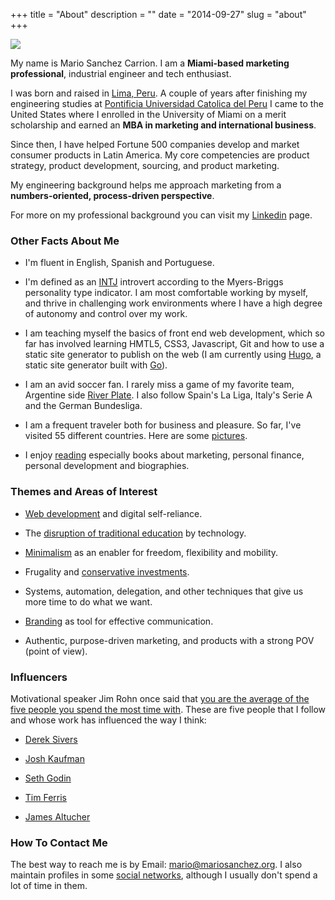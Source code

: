 +++
title = "About"
description = ""
date = "2014-09-27"
slug = "about"
+++

<p><img src="http://mariosanchez.org/images/msc-rio.jpg" class="roundcorners"></p>

<a name="1"></a>

My name is Mario Sanchez Carrion. I am a **Miami-based marketing professional**, industrial engineer and tech enthusiast. 

I was born and raised in [Lima, Peru](http://farm5.staticflickr.com/4115/4935682049_a0215ceb6e_z.jpg). A couple of years after finishing my engineering studies at [Pontificia Universidad Catolica del Peru](http://www.pucp.edu.pe/en/about-pucp/our-university/welcome/) I came to the United States where I enrolled in the University of Miami on a merit scholarship and earned an **MBA in marketing and international business**.

Since then, I have helped Fortune 500 companies develop and market consumer products in Latin America. My core competencies are product strategy, product development, sourcing, and product marketing.

My engineering background helps me approach marketing from a **numbers-oriented, process-driven perspective**. 

For more on my professional background you can visit my [Linkedin](http://www.linkedin.com/in/mariobox/) page.

<a name="2"></a>

### Other Facts About Me ###

* I'm fluent in English, Spanish and Portuguese.

* I'm defined as an [INTJ](http://mariosanchez.org/images/INTJ.PNG) introvert according to the Myers-Briggs personality type indicator. I am most comfortable working by myself, and thrive in challenging work environments where I have a high degree of autonomy and control over my work.

* I am teaching myself the basics of front end web development, which so far has involved learning HMTL5, CSS3, Javascript, Git and how to use a static site generator to publish on the web (I am currently using [Hugo](http://gohugo.io), a static site generator built with [Go](http://golang.org)). 

* I am an avid soccer fan. I rarely miss a game of my favorite team, Argentine side [River Plate](http://farm5.staticflickr.com/4055/4448440498_5d731b2102_z.jpg). I also follow Spain's La Liga, Italy's Serie A and the German Bundesliga.

* I am a frequent traveler both for business and pleasure. So far, I've visited 55 different countries. Here are some [pictures](../photos).


* I enjoy [reading](../reading/) especially books about marketing, personal finance, personal development and biographies.

### Themes and Areas of Interest

* [Web development](/tags/tech/) and digital self-reliance.

* The [disruption of traditional education](/post/onlineed) by technology.

* [Minimalism](/post/mini) as an enabler for freedom, flexibility and mobility.

* Frugality and [conservative investments](/post/money-tips).

* Systems, automation, delegation, and other techniques that give us more time to do what we want.

* [Branding](/post/brand/) as tool for effective communication.

* Authentic, purpose-driven marketing, and products with a strong POV (point of view).

### Influencers

Motivational speaker Jim Rohn once said that [you are the average of the five people you spend the most time with](http://www.goodreads.com/quotes/1798-you-are-the-average-of-the-five-people-you-spend). These are five people that I follow and whose work has influenced the way I think:

* [Derek Sivers](http://sivers.org)

* [Josh Kaufman](http://joshkaufman.net)

* [Seth Godin](http://sethgodin.typepad.com)

* [Tim Ferris](http://fourhourworkweek.com)

* [James Altucher](http://www.jamesaltucher.com)


### How To Contact Me ###

The best way to reach me is by Email: <a href="mailto:mario@mariosanchez.org">mario@mariosanchez.org</a>. I also maintain profiles in some [social networks](../contact/), although I usually don't spend a lot of time in them.
